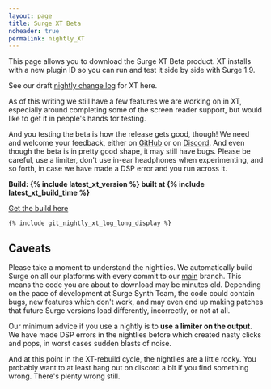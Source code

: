 ```yaml
---
layout: page
title: Surge XT Beta
noheader: true
permalink: nightly_XT
---
```


This page allows you to download the Surge XT Beta product. XT installs with a new plugin
ID so you can run and test it side by side with Surge 1.9.

See our draft <a href="nightlychangelog">nightly change log</a> 
for XT here.

As of this writing we still have a few features we are working on in XT, especially
around completing some of the screen reader support, but would like to get it in people's
hands for testing.

And you testing the beta is how the release gets good, though! We need and welcome your feedback, either on [GitHub](https://github.com/surge-synthesizer/surge/issues) or
on [Discord](https://discord.gg/aFQDdMV). And even though the beta is in pretty good shape, it may still have bugs. Please be
careful, use a limiter, don't use in-ear headphones when experimenting, and so forth, in case we
have made a DSP error and you run across it.

<b>Build: {% include latest_xt_version %} built at {% include latest_xt_build_time %}</b>

<a href="https://github.com/surge-synthesizer/releases-xt/releases/tag/Nightly">Get the build here</a>

```
{% include git_nightly_xt_log_long_display %}
```


## Caveats

Please take a moment to understand the nightlies. We automatically build Surge on all our 
platforms with every commit to our <a href="https://github.com/surge-synthesizer/surge">main</a> branch. This means
the code you are about to download may be minutes old. Depending on the pace of development at Surge Synth Team,
the code could contain bugs, new features which don't work, and may even end up making patches that
future Surge versions load differently, incorrectly, or not at all.

Our minimum advice if you use a nightly is to <b>use a limiter on the output</b>. We have made DSP errors in the nightlies before
which created nasty clicks and pops, in worst cases sudden blasts of noise.

And at this point in the XT-rebuild cycle, the nightlies are a little rocky. You probably want to 
at least hang out on discord a bit if you find something wrong. There's plenty wrong still.

<!--
But despite the above warning, we work really hard to have the nightlies be great. Most of Surge Synth Team runs the nightly in their
music-making environment, and the software is generally stable and robust. Also, using the nightly, finding a bug, and letting us
know is how bugs get fixed. For more on that, learn how to <a href="/feedback">contact us with questions and comments.</a>
-->

<!-- We keep the nightly changelog up to date by hand. It can lag the actual nightly by days or weeks, but is available
<a href="/nightlychangelog">here.</a> -->

